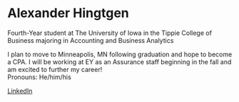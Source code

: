 # Alexander Hingtgen
Fourth-Year student at The University of Iowa in the Tippie College of Business majoring in Accounting and Business Analytics

I plan to move to Minneapolis, MN following graduation and hope to become a CPA. I will be working at EY as an Assurance staff beginning in the fall and am excited to further my career!
<br>
Pronouns: He/him/his

[LinkedIn](https://www.linkedin.com/in/alexander-hingtgen)